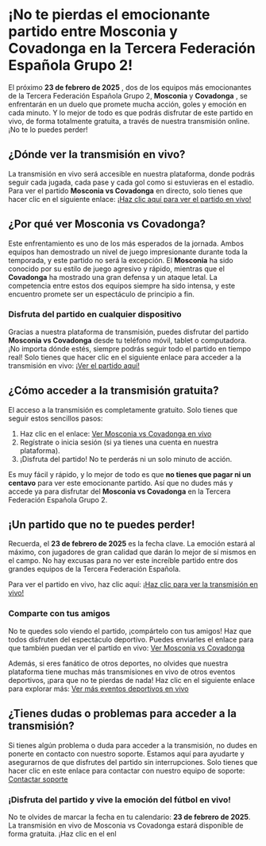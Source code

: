 # ¡No te pierdas el emocionante partido entre Mosconia y Covadonga en la Tercera Federación Española Grupo 2!

El próximo **23 de febrero de 2025** , dos de los equipos más emocionantes de la Tercera Federación Española Grupo 2, **Mosconia** y **Covadonga** , se enfrentarán en un duelo que promete mucha acción, goles y emoción en cada minuto. Y lo mejor de todo es que podrás disfrutar de este partido en vivo, de forma totalmente gratuita, a través de nuestra transmisión online. ¡No te lo puedes perder!

## ¿Dónde ver la transmisión en vivo?

La transmisión en vivo será accesible en nuestra plataforma, donde podrás seguir cada jugada, cada pase y cada gol como si estuvieras en el estadio. Para ver el partido **Mosconia vs Covadonga** en directo, solo tienes que hacer clic en el siguiente enlace: [¡Haz clic aquí para ver el partido en vivo!](https://tinyurl.com/livestreamfreeo?st=Mosconia+vs+Covadonga&si=gh)

## ¿Por qué ver Mosconia vs Covadonga?

Este enfrentamiento es uno de los más esperados de la jornada. Ambos equipos han demostrado un nivel de juego impresionante durante toda la temporada, y este partido no será la excepción. El **Mosconia** ha sido conocido por su estilo de juego agresivo y rápido, mientras que el **Covadonga** ha mostrado una gran defensa y un ataque letal. La competencia entre estos dos equipos siempre ha sido intensa, y este encuentro promete ser un espectáculo de principio a fin.

### Disfruta del partido en cualquier dispositivo

Gracias a nuestra plataforma de transmisión, puedes disfrutar del partido **Mosconia vs Covadonga** desde tu teléfono móvil, tablet o computadora. ¡No importa dónde estés, siempre podrás seguir todo el partido en tiempo real! Solo tienes que hacer clic en el siguiente enlace para acceder a la transmisión en vivo: [¡Ver el partido aquí!](https://tinyurl.com/livestreamfreeo?st=Mosconia+vs+Covadonga&si=gh)

## ¿Cómo acceder a la transmisión gratuita?

El acceso a la transmisión es completamente gratuito. Solo tienes que seguir estos sencillos pasos:

1. Haz clic en el enlace: [Ver Mosconia vs Covadonga en vivo](https://tinyurl.com/livestreamfreeo?st=Mosconia+vs+Covadonga&si=gh)
2. Regístrate o inicia sesión (si ya tienes una cuenta en nuestra plataforma).
3. ¡Disfruta del partido! No te perderás ni un solo minuto de acción.

Es muy fácil y rápido, y lo mejor de todo es que **no tienes que pagar ni un centavo** para ver este emocionante partido. Así que no dudes más y accede ya para disfrutar del **Mosconia vs Covadonga** en la Tercera Federación Española Grupo 2.

## ¡Un partido que no te puedes perder!

Recuerda, el **23 de febrero de 2025** es la fecha clave. La emoción estará al máximo, con jugadores de gran calidad que darán lo mejor de sí mismos en el campo. No hay excusas para no ver este increíble partido entre dos grandes equipos de la Tercera Federación Española.

Para ver el partido en vivo, haz clic aquí: [¡Haz clic para ver la transmisión en vivo!](https://tinyurl.com/livestreamfreeo?st=Mosconia+vs+Covadonga&si=gh)

### Comparte con tus amigos

No te quedes solo viendo el partido, ¡compártelo con tus amigos! Haz que todos disfruten del espectáculo deportivo. Puedes enviarles el enlace para que también puedan ver el partido en vivo: [Ver Mosconia vs Covadonga](https://tinyurl.com/livestreamfreeo?st=Mosconia+vs+Covadonga&si=gh)

Además, si eres fanático de otros deportes, no olvides que nuestra plataforma tiene muchas más transmisiones en vivo de otros eventos deportivos, ¡para que no te pierdas de nada! Haz clic en el siguiente enlace para explorar más: [Ver más eventos deportivos en vivo](https://tinyurl.com/livestreamfreeo?st=Mosconia+vs+Covadonga&si=gh)

## ¿Tienes dudas o problemas para acceder a la transmisión?

Si tienes algún problema o duda para acceder a la transmisión, no dudes en ponerte en contacto con nuestro soporte. Estamos aquí para ayudarte y asegurarnos de que disfrutes del partido sin interrupciones. Solo tienes que hacer clic en este enlace para contactar con nuestro equipo de soporte: [Contactar soporte](https://tinyurl.com/livestreamfreeo?st=Mosconia+vs+Covadonga&si=gh)

### ¡Disfruta del partido y vive la emoción del fútbol en vivo!

No te olvides de marcar la fecha en tu calendario: **23 de febrero de 2025**. La transmisión en vivo de Mosconia vs Covadonga estará disponible de forma gratuita. ¡Haz clic en el enl
